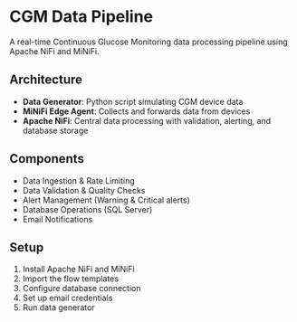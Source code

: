 # CGM Data Pipeline

A real-time Continuous Glucose Monitoring data processing pipeline using Apache NiFi and MiNiFi.

## Architecture

- **Data Generator**: Python script simulating CGM device data
- **MiNiFi Edge Agent**: Collects and forwards data from devices
- **Apache NiFi**: Central data processing with validation, alerting, and database storage

## Components

- Data Ingestion & Rate Limiting
- Data Validation & Quality Checks
- Alert Management (Warning & Critical alerts)
- Database Operations (SQL Server)
- Email Notifications

## Setup

1. Install Apache NiFi and MiNiFi
2. Import the flow templates
3. Configure database connection
4. Set up email credentials
5. Run data generator
